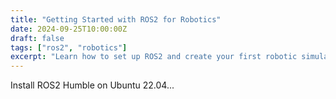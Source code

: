 ```yaml
---
title: "Getting Started with ROS2 for Robotics"
date: 2024-09-25T10:00:00Z
draft: false
tags: ["ros2", "robotics"]
excerpt: "Learn how to set up ROS2 and create your first robotic simulation using Gazebo and RViz."
---
```


Install ROS2 Humble on Ubuntu 22.04...

<!--more-->